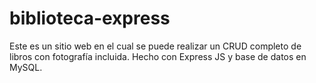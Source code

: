 # biblioteca-express
Este es un sitio web en el cual se puede realizar un CRUD completo de libros con fotografía incluida. Hecho con Express JS y base de datos en MySQL.
